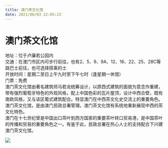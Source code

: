 ```yaml
---
title: 澳门茶文化馆  
date: 2021/06/03 22:05:23  
---
```

  
# 澳门茶文化馆  
地址：位于卢廉若公园内  
交通：在澳门市区内可步行前往，也有2、5、9、9A、12、16、22、25、28C等路巴士前往，也可选择搭乘的士  
开放时间：星期二至日上午九时至下午七时（逢星期一休馆）    
门票：免费  
澳门茶文化馆由著名建筑师马若龙统筹设计，以原西式建筑的面貌为意念作重建，带有强烈葡萄牙特色的外观风格，配上中国色彩的瓦片屋顶，设计中西合壁，既有南欧风格，又与该区葡式建筑配合。特显澳门在中西茶文化史交流上的重要角色。  
澳门茶文化馆，是由澳门民政总署管理。澳门茶文化馆有系统地重新展现中西的茶文化特色。  
澳门在十七世纪曾是中国出口茶叶到西方国家的重要茶叶转口贸易港，是中国茶叶的传播和贸易的重要角色之一。有鉴于此，民政总署在热心人士的支持配合下兴建澳门茶文化馆。  
  
![](https://cdn.jsdelivr.net/gh/szqq0512/Pic/img/202201212151625.png)  